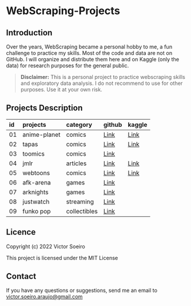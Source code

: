 WebScraping-Projects
====================

Introduction
------------

Over the years, WebScraping became a personal hobby to me, a fun challenge to practice my skills. Most of the code and data are not on GitHub. I will organize and distribute them here and on Kaggle (only the data) for research purposes for the general public.

> **Disclaimer:** This is a personal project to practice webscraping skills and exploratory data analysis. I do not recommend to use for other purposes. Use it at your own risk.

Projects Description
--------------------

| id | projects | category | github | kaggle |
| :--| :------- | :------- | :----- | :----- |
| 01 | anime-planet | comics | [Link](https://github.com/victor-soeiro/WebScraping-Projects/tree/main/anime-planet) | [Link](https://www.kaggle.com/datasets/victorsoeiro/manga-manhwa-and-manhua-dataset)
| 02 | tapas | comics | [Link](https://github.com/victor-soeiro/WebScraping-Projects/tree/main/tapas) | [Link](https://www.kaggle.com/datasets/victorsoeiro/tapas-webtoons)
| 03 | toomics | comics | [Link](https://github.com/victor-soeiro/WebScraping-Projects/tree/main/toomics) | 
| 04 | jmlr | articles | [Link](https://github.com/victor-soeiro/WebScraping-Projects/tree/main/journal-of-machine-learning-research) | [Link](https://www.kaggle.com/datasets/victorsoeiro/papers-on-journal-of-machine-learning-research) 
| 05 | webtoons | comics | [Link](https://github.com/victor-soeiro/WebScraping-Projects/tree/main/webtoons) | [Link](https://www.kaggle.com/datasets/victorsoeiro/webtoons-dataset)
| 06 | afk-arena | games | [Link](https://github.com/victor-soeiro/WebScraping-Projects/tree/main/afk-arena) | |
| 07 | arknights | games | [Link](https://github.com/victor-soeiro/WebScraping-Projects/tree/main/arknights) | |
| 08 | justwatch | streaming | [Link](https://github.com/victor-soeiro/WebScraping-Projects/tree/main/justwatch) |  |
| 09 | funko pop | collectibles | [Link](https://github.com/victor-soeiro/WebScraping-Projects/tree/main/funko-pop)| |


Licence
-------
Copyright (c) 2022 Victor Soeiro

This project is licensed under the MIT License


Contact
-------
If you have any questions or suggestions, send me an email to victor.soeiro.araujo@gmail.com
